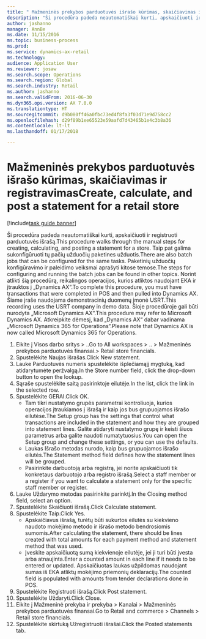 ```yaml
--- 
title: " Mažmeninės prekybos parduotuvės išrašo kūrimas, skaičiavimas ir registravimas"
description: "Ši procedūra padeda neautomatiškai kurti, apskaičiuoti ir registruoti parduotuvės išrašą."
author: jashanno
manager: AnnBe
ms.date: 11/15/2016
ms.topic: business-process
ms.prod: 
ms.service: dynamics-ax-retail
ms.technology: 
audience: Application User
ms.reviewer: josaw
ms.search.scope: Operations
ms.search.region: Global
ms.search.industry: Retail
ms.author: jashanno
ms.search.validFrom: 2016-06-30
ms.dyn365.ops.version: AX 7.0.0
ms.translationtype: HT
ms.sourcegitcommit: d9b080ff46a0fbc73ed4f8fa3f03d71e9d758cc2
ms.openlocfilehash: d29f89b1ee65523e59aafd7d43465b1e4c3b8a36
ms.contentlocale: lt-lt
ms.lasthandoff: 01/17/2018

---
```

# <a name="create-calculate-and-post-a-statement-for-a-retail-store"></a><span data-ttu-id="3b9b1-103"> Mažmeninės prekybos parduotuvės išrašo kūrimas, skaičiavimas ir registravimas</span><span class="sxs-lookup"><span data-stu-id="3b9b1-103">Create, calculate, and post a statement for a retail store</span></span>

[!include[task guide banner](../includes/task-guide-banner.md)]

<span data-ttu-id="3b9b1-104">Ši procedūra padeda neautomatiškai kurti, apskaičiuoti ir registruoti parduotuvės išrašą.</span><span class="sxs-lookup"><span data-stu-id="3b9b1-104">This procedure walks through the manual steps for creating, calculating, and posting a statement for a store.</span></span> <span data-ttu-id="3b9b1-105">Taip pat galima sukonfigūruoti tų pačių užduočių paketines užduotis.</span><span class="sxs-lookup"><span data-stu-id="3b9b1-105">There are also batch jobs that can be configured for the same tasks.</span></span> <span data-ttu-id="3b9b1-106">Paketinių užduočių konfigūravimo ir paleidimo veiksmai aprašyti kitose temose.</span><span class="sxs-lookup"><span data-stu-id="3b9b1-106">The steps for configuring and running the batch jobs can be found in other topics.</span></span> <span data-ttu-id="3b9b1-107">Norint atlikti šią procedūrą, reikalingos operacijos, kurios atliktos naudojant EKA ir įtrauktos į „Dynamics AX“.</span><span class="sxs-lookup"><span data-stu-id="3b9b1-107">To complete this procedure, you must have transactions that were completed in POS and then pulled into Dynamics AX.</span></span> <span data-ttu-id="3b9b1-108">Šiame įraše naudojama demonstracinių duomenų įmonė USRT.</span><span class="sxs-lookup"><span data-stu-id="3b9b1-108">This recording uses the USRT company in demo data.</span></span> <span data-ttu-id="3b9b1-109">Šioje procedūroje gali būti nurodyta „Microsoft Dynamics AX“.</span><span class="sxs-lookup"><span data-stu-id="3b9b1-109">This procedure may refer to Microsoft Dynamics AX.</span></span> <span data-ttu-id="3b9b1-110">Atkreipkite dėmesį, kad „Dynamics AX“ dabar vadinama „Microsoft Dynamics 365 for Operations“.</span><span class="sxs-lookup"><span data-stu-id="3b9b1-110">Please note that Dynamics AX is now called Microsoft Dynamics 365 for Operations.</span></span>

1. <span data-ttu-id="3b9b1-111">Eikite į Visos darbo sritys > ..</span><span class="sxs-lookup"><span data-stu-id="3b9b1-111">Go to All workspaces > ..</span></span> <span data-ttu-id="3b9b1-112">> Mažmeninės prekybos parduotuvės finansai.</span><span class="sxs-lookup"><span data-stu-id="3b9b1-112">> Retail store financials.</span></span>
2. <span data-ttu-id="3b9b1-113">Spustelėkite Naujas išrašas.</span><span class="sxs-lookup"><span data-stu-id="3b9b1-113">Click New statement.</span></span>
3. <span data-ttu-id="3b9b1-114">Lauke Parduotuvės numeris spustelėkite išplečiamąjį mygtuką, kad atidarytumėte peržvalgą.</span><span class="sxs-lookup"><span data-stu-id="3b9b1-114">In the Store number field, click the drop-down button to open the lookup.</span></span>
4. <span data-ttu-id="3b9b1-115">Sąraše spustelėkite saitą pasirinktoje eilutėje.</span><span class="sxs-lookup"><span data-stu-id="3b9b1-115">In the list, click the link in the selected row.</span></span>
5. <span data-ttu-id="3b9b1-116">Spustelėkite GERAI.</span><span class="sxs-lookup"><span data-stu-id="3b9b1-116">Click OK.</span></span>
    * <span data-ttu-id="3b9b1-117">Tam tikri nustatymo grupės parametrai kontroliuoja, kurios operacijos įtraukiamos į išrašą ir kaip jos bus grupuojamos išrašo eilutėse.</span><span class="sxs-lookup"><span data-stu-id="3b9b1-117">The Setup group has the settings that control what transactions are included in the statement and how they are grouped into statement lines.</span></span> <span data-ttu-id="3b9b1-118">Galite atidaryti nustatymo grupę ir keisti šiuos parametrus arba galite naudoti numatytuosius.</span><span class="sxs-lookup"><span data-stu-id="3b9b1-118">You can open the Setup group and change these settings, or you can use the defaults.</span></span>  
    * <span data-ttu-id="3b9b1-119">Laukas Išrašo metodas nurodo, kaip bus grupuojamos išrašo eilutės.</span><span class="sxs-lookup"><span data-stu-id="3b9b1-119">The Statement method field defines how the statement lines will be grouped.</span></span>  
    * <span data-ttu-id="3b9b1-120">Pasirinkite darbuotoją arba registrą, jei norite apskaičiuoti tik konkretaus darbuotojo arba registro išrašą.</span><span class="sxs-lookup"><span data-stu-id="3b9b1-120">Select a staff member or a register if you want to calculate a statement only for the specific staff member or register.</span></span>  
6. <span data-ttu-id="3b9b1-121">Lauke Uždarymo metodas pasirinkite parinktį.</span><span class="sxs-lookup"><span data-stu-id="3b9b1-121">In the Closing method field, select an option.</span></span>
7. <span data-ttu-id="3b9b1-122">Spustelėkite Skaičiuoti išrašą.</span><span class="sxs-lookup"><span data-stu-id="3b9b1-122">Click Calculate statement.</span></span>
8. <span data-ttu-id="3b9b1-123">Spustelėkite Taip.</span><span class="sxs-lookup"><span data-stu-id="3b9b1-123">Click Yes.</span></span>
    * <span data-ttu-id="3b9b1-124">Apskaičiavus išrašą, turėtų būti sukurtos eilutės su kiekvieno naudoto mokėjimo metodo ir išrašo metodo bendrosiomis sumomis.</span><span class="sxs-lookup"><span data-stu-id="3b9b1-124">After calculating the statement, there should be lines created with total amounts for each payment method and statement method that was used.</span></span>  
    * <span data-ttu-id="3b9b1-125">Įveskite apskaičiuotą sumą kiekvienoje eilutėje, jei ji turi būti įvesta arba atnaujinta.</span><span class="sxs-lookup"><span data-stu-id="3b9b1-125">Enter a counted amount in each line if it needs to be entered or updated.</span></span> <span data-ttu-id="3b9b1-126">Apskaičiuotas laukas užpildomas naudojant sumas iš EKA atliktų mokėjimo priemonių deklaracijų.</span><span class="sxs-lookup"><span data-stu-id="3b9b1-126">The counted field is populated with amounts from tender declarations done in POS.</span></span>  
9. <span data-ttu-id="3b9b1-127">Spustelėkite Registruoti išrašą.</span><span class="sxs-lookup"><span data-stu-id="3b9b1-127">Click Post statement.</span></span>
10. <span data-ttu-id="3b9b1-128">Spustelėkite Uždaryti.</span><span class="sxs-lookup"><span data-stu-id="3b9b1-128">Click Close.</span></span>
11. <span data-ttu-id="3b9b1-129">Eikite į Mažmeninė prekyba ir prekyba > Kanalai > Mažmeninės prekybos parduotuvės finansai.</span><span class="sxs-lookup"><span data-stu-id="3b9b1-129">Go to Retail and commerce > Channels > Retail store financials.</span></span>
12. <span data-ttu-id="3b9b1-130">Spustelėkite skirtuką Užregistruoti išrašai.</span><span class="sxs-lookup"><span data-stu-id="3b9b1-130">Click the Posted statements tab.</span></span>


